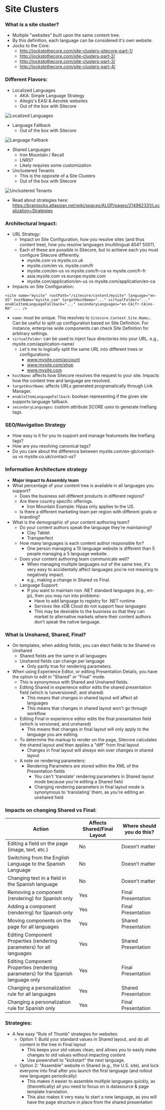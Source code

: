 # Site Clusters

### What is a site cluster?
  - Multiple "websites" built upon the same content tree.
  - By this definition, each language can be considered it's own website.
  - Jocks to the Core:
    - http://jockstothecore.com/site-clusters-sitecore-part-1/
    - http://jockstothecore.com/site-clusters-part-2/
    - http://jockstothecore.com/site-clusters-part-3/
    - http://jockstothecore.com/site-clusters-part-4/

### Different Flavors:
  - Localized Languages
    - AKA: Simple Language Strategy
    - Allegis's EASi & Aerotek websites
    - Out of the box with Sitecore

![Localized Languages](/images/localized-languages.png)

  - Language Fallback
    - Out of the box with Sitecore

![Language Fallback](/images/language-fallback.png)

  - Shared Languages
    - Iron Mountain / Recall
    - LNRS?
    - Likely requires some customization
  - Unclustered Tenants
    - This is the opposite of a Site Clusters
    - Out of the box with Sitecore

![Unclustered Tenants](/images/unclustered-langs.png)

  - Read about strategies here: https://brainjocks.atlassian.net/wiki/spaces/ALGP/pages/214962331/Localization+Strategies

### Architectural Impact:
- URL Strategy: 
  - Impact on Site Configuration, how you resolve sites (and thus content tree), how you resolve languages (multilingual 404? 500?).
  - Each of these are possible in Sitecore, but to achieve each you must configure Sitecore differently.
    - mysite.com vs mysite.co.uk
    - mysite.com/en vs. mysite.com/fr
    - mysite.com/en-us vs mysite.com/fr-ca vs mysite.com/fr-fr
    - asia.mysite.com vs europe.mysite.com
    - mysite.com/application/en-us vs mysite.com/application/en-ca
- Impacts on Site Configuration:

`<site name="mysite" rootPath="/sitecore/content/mysite" language="en-US" hostName="mysite.com" targetHostName="..." virtualFolder="..." enableItemLanguageFallback="..." secondaryLanguages="en-CA|fr-CA|es-MX" ... />`
  - `name`: must be unique.  This resolves to `Sitecore.Context.Site.Name;`.  Can be useful to split up configuration based on Site Definition.  For instance, enterprise wide components can check Site Definition for arbitrary settings.
  - `virtualFolder`: can be used to inject faux directories into your URL.  e.g., mysite.com/application-name/
    - Let's me to logically split the same URL into different trees or configurations:
      - www.mysite.com/account
      - www.mysite.com/shop
      - www.mysite.com
  - `hostName`: affects how Sitecore resolves the request to your site.  Impacts how the content tree and language are resolved.
  - `targetHostName`: affects URLs generated programatically through Link Manager. 
  - `enableItemLanguageFallback`: boolean representing if the given site supports language fallback.
  - `secondaryLanguages`: custom attribute SCORE uses to generate hreflang tags.
### SEO/Navigation Strategy
  - How easy is it for you to support and manage featuresets like hreflang tags?
  - How are you resolving canonical tags?
  - Do you care about the difference between mysite.com/en-gb/contact-us vs mysite.co.uk/contact-us?
### Information Architecture strategy 
  - __Major impact to Assembly team__
  - What percentage of your content tree is available in all languages you support?
    - Does the business sell different products in different regions?
    - Are there country specific offerings.
      - Iron Mountain Example: Hipaa only applies to the US.
    - Is there a different marketing team per region with different goals or branding?
  - What is the demographic of your content authoring team?
    - Do your content authors speak the language they're maintaining?
      - Clay Tablet
      - Transperfect
    - How many languages is each content author responsible for?  
      - One person managing a 10 language website is different than 5 people managing a 5 language website.
    - Does your content authoring team communicate well?
      - When managing multiple languages out of the same tree, it's very easy to accidentally affect languages you're not meaning to negatively impact.  
      - e.g., making a change in Shared vs Final. 
    - Language Support:
      - If you want to maintain non .NET standard languages (e.g., en-jp), then you may run into problems:
        - Have to add language to registry for .NET runtime
        - Services like xDB Cloud do not support faux languages
        - This may be desirable to the business so that they can market to alternative markets where their content authors don't speak the native language.



### What is Unshared, Shared, Final?
- On templates, when adding fields, you can elect fields to be Shared vs Unshared
  - Shared fields are the same in all languages
  - Unshared fields can change per language
    - Only partly true for rendering parameters.
- When using Experience Editor, or editing Presentation Details, you have the option to edit in "Shared" or "Final" mode.
  - This is synonymous with Shared and Unshared fields.
  - Editing Shared in experience editor edits the shared presentation field (which is !unversioned!, and shared)
    - This means that changes in shared layout will affect all languages
    - This means that changes in shared layout won't go through workflow
  - Editing Final in experience editor edits the final presentation field (which is versioned, and unshared)
    - This means that changes in final layout will only apply to the language you are editing.
  - To determine the markup to render on the page, Sitecore calculates the shared layout and then applies a "diff" from final layout
    - Changes in final layout will always win over changes in shared layout
  - A note on rendering parameters:
    - Rendering Parameters are stored within the XML of the Presentation fields
      - You can't 'translate' rendering parameters in Shared layout mode because you're editing a Shared field
      - Changing rendering parameters in final layout mode is synonymous to 'translating' them, as you're editing an unshared field


### Impacts on changing Shared vs Final:
| Action | Affects Shared/Final Layout | Where should you do this? |
|---|---|---|
| Editing a field on the page (image, text, etc.) |	No | Doesn’t matter |
| Switching from the English Language to the Spanish Language | No | Doesn’t matter |
| Changing text in a field in the Spanish language | No | Doesn’t matter |
| Removing a component (rendering) for Spanish only | Yes | Final Presentation |
| Adding a component (rendering) for Spanish only | Yes | Final Presentation |
| Moving components on the page for all languages | Yes | Shared Presentation |
| Editing Component Properties (rendering parameters) for all languages | Yes | Shared Presentation |
| Editing Component Properties (rendering parameters) for the Spanish language only | Yes | Final Presentation |
| Changing a personalization rule for all languages | Yes | Shared Presentation |
| Changing a personalization rule for Spanish only | Yes | Final Presentation |

### Strategies:
- A few easy "Rule of Thumb" strategies for websites:
  - Option 1: Build your standard values in Shared layout, and do all content in the tree in Final layout
    - This keeps your std values clean, and allows you to easily make changes to std values without impacting content
    - Use powershell to "kickstart" the next language.
  - Option 2: "Assemble" website in Shared (e.g., the U.S. site), and lock everyone into final after you launch the first language (and rollout new languages periodically)
    - This makes it easier to assemble multiple languages quickly, as (theoretically) all you need to focus on is datasource & page template translation.
    - This also makes it very easy to start a new language, as you will have the page structure in place from the shared presentation